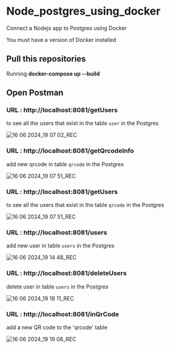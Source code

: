 # Node_postgres_using_docker
 Connect a Nodejs app to Postgres using Docker

You must have a version of Docker installed 

## Pull this repositories
Running **docker-compose up --build**

## Open Postman

### URL : http://localhost:8081/getUsers

to see all the users that exist in the table `user` in the Postgres

![16 06 2024_19 07 02_REC](https://github.com/dzois-ar/Node_postgres_using_docker/assets/80916754/726ebf72-b2f3-4dc6-a623-eb330083270f)



### URL : http://localhost:8081/getQrcodeInfo
add new qrcode in table  `qrcode` in the Postgres

![16 06 2024_19 07 51_REC](https://github.com/dzois-ar/Node_postgres_using_docker/assets/80916754/44520ce1-b72e-498f-8ec4-1b81909f5a66)

### URL : http://localhost:8081/getUsers

to see all the users that exist in the table `qrcode` in the Postgres

![16 06 2024_19 07 51_REC](https://github.com/dzois-ar/Node_postgres_using_docker/assets/80916754/44520ce1-b72e-498f-8ec4-1b81909f5a66)



### URL : http://localhost:8081/users

add new user in table  `users` in the Postgres



![16 06 2024_19 14 48_REC](https://github.com/dzois-ar/Node_postgres_using_docker/assets/80916754/e2ab99bc-b290-41fe-8399-00b79463f418)



### URL : http://localhost:8081/deleteUsers

delete  user in table  `users` in the Postgres


![16 06 2024_19 18 11_REC](https://github.com/dzois-ar/Node_postgres_using_docker/assets/80916754/dea08c77-bb3f-43bc-8a2e-3d9ea5a632c1)


### URL : http://localhost:8081/inQrCode

add a new QR code to the 'qrcode' table


![16 06 2024_19 19 08_REC](https://github.com/dzois-ar/Node_postgres_using_docker/assets/80916754/1c618e3f-72a9-4a7d-b8e8-fc1e99bed571)



